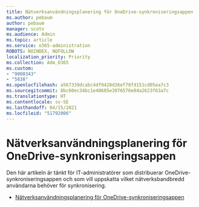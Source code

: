 ```yaml
---
title: Nätverksanvändningsplanering för OneDrive-synkroniseringsappen
ms.author: pebaum
author: pebaum
manager: scotv
ms.audience: Admin
ms.topic: article
ms.service: o365-administration
ROBOTS: NOINDEX, NOFOLLOW
localization_priority: Priority
ms.collection: Adm_O365
ms.custom:
- "9000343"
- "5838"
ms.openlocfilehash: a567339dcabc4df9428d36ef78fd151cd05ea7c3
ms.sourcegitcommit: 8bc60ec34bc1e40685e3976576e04a2623f63a7c
ms.translationtype: HT
ms.contentlocale: sv-SE
ms.lasthandoff: 04/15/2021
ms.locfileid: "51792006"
---
```

# <a name="network-utilization-planning-for-the-onedrive-sync-app"></a>Nätverksanvändningsplanering för OneDrive-synkroniseringsappen

Den här artikeln är tänkt för IT-administratörer som distribuerar OneDrive-synkroniseringsappen och som vill uppskatta vilket nätverksbandbredd användarna behöver för synkronisering.  

- [Nätverksanvändningsplanering för OneDrive-synkroniseringsappen](https://docs.microsoft.com/onedrive/network-utilization-planning)